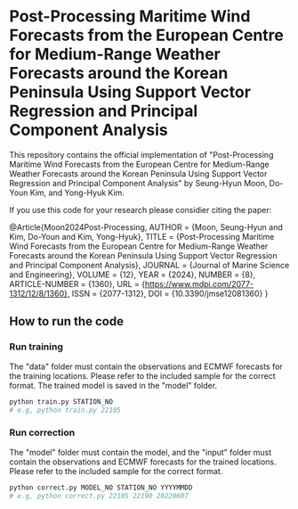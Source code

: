 # Post-Processing Maritime Wind Forecasts from the European Centre for Medium-Range Weather Forecasts around the Korean Peninsula Using Support Vector Regression and Principal Component Analysis

This repository contains the official implementation of "Post-Processing Maritime Wind Forecasts from the European Centre for Medium-Range Weather Forecasts around the Korean Peninsula Using Support Vector Regression and Principal Component Analysis" by Seung-Hyun Moon, Do-Youn Kim, and Yong-Hyuk Kim.

If you use this code for your research please considier citing the paper: 

  @Article{Moon2024Post-Processing,
    AUTHOR = {Moon, Seung-Hyun and Kim, Do-Youn and Kim, Yong-Hyuk},
    TITLE = {Post-Processing Maritime Wind Forecasts from the European Centre for Medium-Range Weather Forecasts around the Korean Peninsula Using Support Vector Regression and Principal Component Analysis},
    JOURNAL = {Journal of Marine Science and Engineering},
    VOLUME = {12},
    YEAR = {2024},
    NUMBER = {8},
    ARTICLE-NUMBER = {1360},
    URL = {https://www.mdpi.com/2077-1312/12/8/1360},
    ISSN = {2077-1312},
    DOI = {10.3390/jmse12081360}
  }

## How to run the code

### Run training
The "data" folder must contain the observations and ECMWF forecasts for the training locations. Please refer to the included sample for the correct format. The trained model is saved in the "model" folder.
```bash
python train.py STATION_NO
# e.g, python train.py 22105
```

### Run correction
The "model" folder must contain the model, and the "input" folder must contain the observations and ECMWF forecasts for the trained locations. Please refer to the included sample for the correct format.
```bash
python correct.py MODEL_NO STATION_NO YYYYMMDD
# e.g, python correct.py 22105 22190 20220607
```
